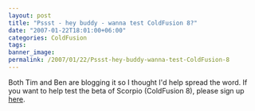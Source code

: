 ```yaml
---
layout: post
title: "Pssst - hey buddy - wanna test ColdFusion 8?"
date: "2007-01-22T18:01:00+06:00"
categories: ColdFusion 
tags: 
banner_image: 
permalink: /2007/01/22/Pssst-hey-buddy-wanna-test-ColdFusion-8
---
```


Both Tim and Ben are blogging it so I thought I'd help spread the word. If you want to help test the beta of Scorpio (ColdFusion 8), please sign up <a href="https://prerelease.adobe.com/callout/apply.html?callid={% raw %}{E9F64ADB-DADA-485E-BFFE-60E0D783EBEF}{% endraw %}">here</a>.